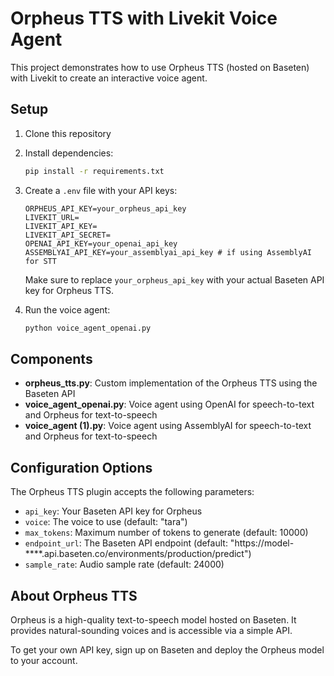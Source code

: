 # Orpheus TTS with Livekit Voice Agent

This project demonstrates how to use Orpheus TTS (hosted on Baseten) with Livekit to create an interactive voice agent.

## Setup

1. Clone this repository
2. Install dependencies:
   ```bash
   pip install -r requirements.txt
   ```
3. Create a `.env` file with your API keys:
   ```
   ORPHEUS_API_KEY=your_orpheus_api_key
   LIVEKIT_URL=
   LIVEKIT_API_KEY=
   LIVEKIT_API_SECRET=
   OPENAI_API_KEY=your_openai_api_key
   ASSEMBLYAI_API_KEY=your_assemblyai_api_key # if using AssemblyAI for STT
   ```
   
   Make sure to replace `your_orpheus_api_key` with your actual Baseten API key for Orpheus TTS.

4. Run the voice agent:
   ```bash
   python voice_agent_openai.py
   ```

## Components

- **orpheus_tts.py**: Custom implementation of the Orpheus TTS using the Baseten API
- **voice_agent_openai.py**: Voice agent using OpenAI for speech-to-text and Orpheus for text-to-speech
- **voice_agent (1).py**: Voice agent using AssemblyAI for speech-to-text and Orpheus for text-to-speech

## Configuration Options

The Orpheus TTS plugin accepts the following parameters:

- `api_key`: Your Baseten API key for Orpheus
- `voice`: The voice to use (default: "tara")
- `max_tokens`: Maximum number of tokens to generate (default: 10000)
- `endpoint_url`: The Baseten API endpoint (default: "https://model-****.api.baseten.co/environments/production/predict")
- `sample_rate`: Audio sample rate (default: 24000)

## About Orpheus TTS

Orpheus is a high-quality text-to-speech model hosted on Baseten. It provides natural-sounding voices and is accessible via a simple API.

To get your own API key, sign up on Baseten and deploy the Orpheus model to your account.
